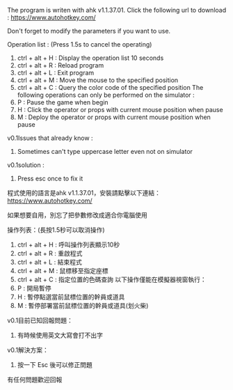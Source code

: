 The program is writen with ahk v1.1.37.01. Click the following url to download : 
https://www.autohotkey.com/

Don't forget to modify the parameters if you want to use.

Operation list : (Press 1.5s to cancel the operating)
1. ctrl + alt + H	: Display the operation list 10 seconds
2. ctrl + alt + R	: Reload program
3. ctrl + alt + L	: Exit program
4. ctrl + alt + M	: Move the mouse to the specified position
5. ctrl + alt + C	: Query the color code of the specified position
The following operations can only be performed on the simulator : 
6. P				: Pause the game when begin
7. H				: Click the operator or props with current mouse position when pause
8. M				: Deploy the operator or props with current mouse position when pause

v0.1Issues that already know : 
1. Sometimes can't type uppercase letter even not on simulator

v0.1solution : 
1. Press esc once to fix it

程式使用的語言是ahk v1.1.37.01，安裝請點擊以下連結：
https://www.autohotkey.com/

如果想要自用，別忘了把參數修改成適合你電腦使用

操作列表：(長按1.5秒可以取消操作)
1. ctrl + alt + H	: 呼叫操作列表顯示10秒
2. ctrl + alt + R	: 重啟程式
3. ctrl + alt + L	: 結束程式
4. ctrl + alt + M	: 鼠標移至指定座標
5. ctrl + alt + C	: 指定位置的色碼查詢
以下操作僅能在模擬器視窗執行：
6. P				: 開局暫停
7. H				: 暫停點選當前鼠標位置的幹員或道具
8. M				: 暫停部署當前鼠標位置的幹員或道具(划火柴)

v0.1目前已知回報問題：
1. 有時候使用英文大寫會打不出字

v0.1解決方案：
1. 按一下 Esc 後可以修正問題

有任何問題歡迎回報
